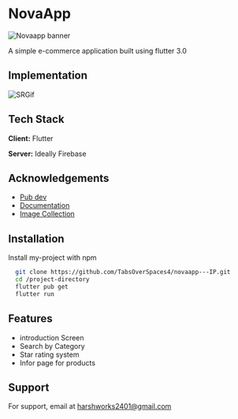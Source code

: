 # NovaApp

![Novaapp banner](https://user-images.githubusercontent.com/78035291/210361169-6231e026-62b6-4a6a-9aa2-2f485dd330b9.png)


A simple e-commerce application built using flutter 3.0

## Implementation

![SRGif](https://user-images.githubusercontent.com/78035291/210353173-959429a2-ba57-4476-81c1-b0c623885b7c.gif)


## Tech Stack

**Client:** Flutter

**Server:** Ideally Firebase


## Acknowledgements

 - [Pub dev](https://pub.dev/)
 - [Documentation](https://docs.flutter.dev/)
 - [Image Collection](https://stock.adobe.com/in?ef_id=Cj0KCQiAi9mPBhCJARIsAHchl1y9UyaVlEr34j-IFNZhesz9x320HC3jufYPAH8kcl49l66cZ375dg8aApMJEALw_wcB:G:s&s_kwcid=AL!3085!3!456723993344!e!!g!!adobe%20stocks!6828711555!74928189810&as_channel=sem&as_campclass=brand&as_campaign=IN|CPRO|Stock|PURCH|AS_Brand_Exact|GG||&as_source=google&mv=search&as_camptype=acquisition&sdid=599F8S6N)



## Installation

Install my-project with npm

```bash
  git clone https://github.com/TabsOverSpaces4/novaapp---IP.git
  cd /project-directory
  flutter pub get
  flutter run
```
    
## Features

- introduction Screen
- Search by Category
- Star rating system
- Infor page for products


## Support

For support, email at harshworks2401@gmail.com
